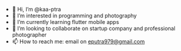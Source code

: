 - 👋 Hi, I’m @kaa-ptra
- 👀 I’m interested in programming and photography
- 🌱 I’m currently learning flutter mobile apps
- 💞️ I’m looking to collaborate on startup company and professional photographer
- 📫 How to reach me: email on eputra979@gmail.com

<!---
kaa-ptra/kaa-ptra is a ✨ special ✨ repository because its `README.md` (this file) appears on your GitHub profile.
You can click the Preview link to take a look at your changes.
--->
